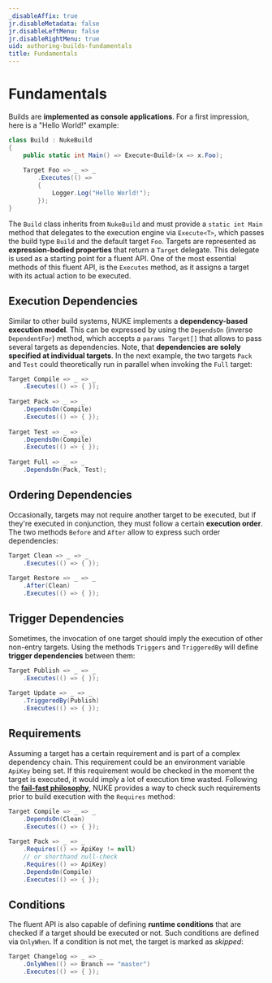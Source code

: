 ```yaml
---
_disableAffix: true
jr.disableMetadata: false
jr.disableLeftMenu: false
jr.disableRightMenu: true
uid: authoring-builds-fundamentals
title: Fundamentals
---
```


# Fundamentals

Builds are **implemented as console applications**. For a first impression, here is a "Hello World!" example:

```c#
class Build : NukeBuild
{
    public static int Main() => Execute<Build>(x => x.Foo);
    
    Target Foo => _ => _
        .Executes(() =>
        {
            Logger.Log("Hello World!");
        });
}
```

The `Build` class inherits from `NukeBuild` and must provide a `static int Main` method that delegates to the execution engine via `Execute<T>`, which passes the build type `Build` and the default target `Foo`. Targets are represented as **expression-bodied properties** that return a `Target` delegate. This delegate is used as a starting point for a fluent API. One of the most essential methods of this fluent API, is the `Executes` method, as it assigns a target with its actual action to be executed.

## Execution Dependencies

Similar to other build systems, NUKE implements a **dependency-based execution model**. This can be expressed by using the `DependsOn` (inverse `DependentFor`) method, which accepts a `params Target[]` that allows to pass several targets as dependencies. Note, that **dependencies are solely specified at individual targets**. In the next example, the two targets `Pack` and `Test` could theoretically run in parallel when invoking the `Full` target:

```c#
Target Compile => _ => _
    .Executes(() => { });
    
Target Pack => _ => _
    .DependsOn(Compile)
    .Executes(() => { });
    
Target Test => _ => _
    .DependsOn(Compile)
    .Executes(() => { });
    
Target Full => _ => _
    .DependsOn(Pack, Test);
```

## Ordering Dependencies

Occasionally, targets may not require another target to be executed, but if they're executed in conjunction, they must follow a certain **execution order**. The two methods `Before` and `After` allow to express such order dependencies:

```c#
Target Clean => _ => _
    .Executes(() => { });
    
Target Restore => _ => _
    .After(Clean)
    .Executes(() => { });
```

## Trigger Dependencies

Sometimes, the invocation of one target should imply the execution of other non-entry targets. Using the methods `Triggers` and `TriggeredBy` will define **trigger dependencies**  between them:

```c#
Target Publish => _ => _
    .Executes(() => { });
    
Target Update => _ => _
    .TriggeredBy(Publish)
    .Executes(() => { });
```

## Requirements

Assuming a target has a certain requirement and is part of a complex dependency chain. This requirement could be an environment variable `ApiKey` being set. If this requirement would be checked in the moment the target is executed, it would imply a lot of execution time wasted. Following the [**fail-fast philosophy**](https://en.wikipedia.org/wiki/Fail-fast), NUKE provides a way to check such requirements prior to build execution with the `Requires` method:

```c#
Target Compile => _ => _
    .DependsOn(Clean)
    .Executes(() => { });
    
Target Pack => _ => _
    .Requires(() => ApiKey != null)
    // or shorthand null-check
    .Requires(() => ApiKey)
    .DependsOn(Compile)
    .Executes(() => { });
```

## Conditions

The fluent API is also capable of defining **runtime conditions** that are checked if a target should be executed or not. Such conditions are defined via `OnlyWhen`. If a condition is not met, the target is marked as _skipped_:

```c#
Target Changelog => _ => _
    .OnlyWhen(() => Branch == "master")
    .Executes(() => { });
```

<!--

- Fluent syntax
    - Before/After
    - DependsOn
    - Requires 2x
    - OnlyWhen
    - WhenSkipped
    - Executes
- Escape DSL into normal classes

-->
